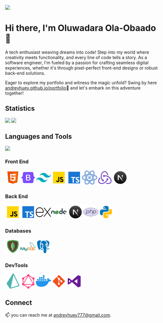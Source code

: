 ![](https://komarev.com/ghpvc/?username=Andreyhuey)

# Hi there, I'm Oluwadara Ola-Obaado 👋

A tech enthusiast weaving dreams into code! Step into my world where creativity meets functionality, and every line of code tells a story. As a software engineer, I'm fueled by a passion for crafting seamless digital experiences, whether it's through pixel-perfect front-end designs or robust back-end solutions.

Eager to explore my portfolio and witness the magic unfold? Swing by here [andreyhuey.github.io/portfolio](https://andreyhuey.github.io/portfolio/)👋 and let's embark on this adventure together!

## Statistics

![](https://github-readme-stats.vercel.app/api?username=Andreyhuey&show_icons=true&theme=ambient_gradient&) ![](https://github-readme-streak-stats.herokuapp.com/?user=Andreyhuey&)

## Languages and Tools

![](https://github-readme-stats.vercel.app/api/top-langs?username=Andreyhuey&show_icons=true&locale=en&layout=compact&langs_count=20)

### Front End

<img src="https://raw.githubusercontent.com/Andreyhuey/portfolio/main/public/assets/tools/html.svg" width="50" height="50" alt="html" /><img src="https://raw.githubusercontent.com/Andreyhuey/portfolio/main/public/assets/tools/bootstrap.svg" width="50" height="50" alt="bootstrap" /><img src="https://raw.githubusercontent.com/Andreyhuey/portfolio/main/public/assets/tools/tailwindcss.svg" width="50" height="50" alt="tailwindcss" /><img src="https://raw.githubusercontent.com/Andreyhuey/portfolio/main/public/assets/tools/javascript.svg" width="50" height="50" alt="javascript" /><img src="https://raw.githubusercontent.com/Andreyhuey/portfolio/main/public/assets/tools/typescript.svg" width="50" height="50" alt="typescript" /><img src="https://raw.githubusercontent.com/Andreyhuey/portfolio/main/public/assets/tools/react.svg" width="50" height="50" alt="react" /><img src="https://raw.githubusercontent.com/Andreyhuey/portfolio/main/public/assets/tools/redux.svg" width="50" height="50" alt="redux" /><img src="https://raw.githubusercontent.com/Andreyhuey/portfolio/main/public/assets/tools/nextjs.svg" width="50" height="50" alt="nextjs" />

### Back End

<img src="https://raw.githubusercontent.com/Andreyhuey/portfolio/main/public/assets/tools/javascript.svg" width="50" height="50" alt="javascript" /><img src="https://raw.githubusercontent.com/Andreyhuey/portfolio/main/public/assets/tools/typescript.svg" width="50" height="50" alt="typescript" /><img src="https://raw.githubusercontent.com/Andreyhuey/portfolio/main/public/assets/tools/expressjs.svg" width="50" height="50" alt="expressjs" /><img src="https://raw.githubusercontent.com/Andreyhuey/portfolio/main/public/assets/tools/nodejs.svg" width="50" height="50" alt="nodejs" /> <img src="https://raw.githubusercontent.com/Andreyhuey/portfolio/main/public/assets/tools/nextjs.svg" width="50" height="50" alt="Next" /><img src="https://raw.githubusercontent.com/Andreyhuey/portfolio/main/public/assets/tools/php.svg" width="50" height="50" alt="php" /><img src="https://raw.githubusercontent.com/Andreyhuey/portfolio/main/public/assets/tools/python.svg" width="50" height="50" alt="python" />

### Databases

<img src="https://raw.githubusercontent.com/Andreyhuey/portfolio/main/public/assets/tools/mongodb.svg" width="50" height="50" alt="mongodb" /><img src="https://raw.githubusercontent.com/Andreyhuey/portfolio/main/public/assets/tools/mysql.svg" width="50" height="50" alt="mysql" /><img src="https://raw.githubusercontent.com/Andreyhuey/portfolio/main/public/assets/tools/postgres.svg" width="50" height="50" alt="postgres" />

### DevTools

<img src="https://raw.githubusercontent.com/Andreyhuey/portfolio/main/public/assets/tools/prisma.svg" width="50" height="50" alt="prisma" /><img src="https://raw.githubusercontent.com/Andreyhuey/portfolio/main/public/assets/tools/graphql.svg" width="50" height="50" alt="graphql" /><img src="https://raw.githubusercontent.com/Andreyhuey/portfolio/main/public/assets/tools/docker.svg" width="50" height="50" alt="docker" /><img src="https://raw.githubusercontent.com/Andreyhuey/portfolio/main/public/assets/tools/git.svg" width="50" height="50" alt="git" /><img src="https://raw.githubusercontent.com/Andreyhuey/portfolio/main/public/assets/tools/visual-studio.svg" width="50" height="50" alt="code" />

## Connect

📫 you can reach me at andreyhuey777@gmail.com.

